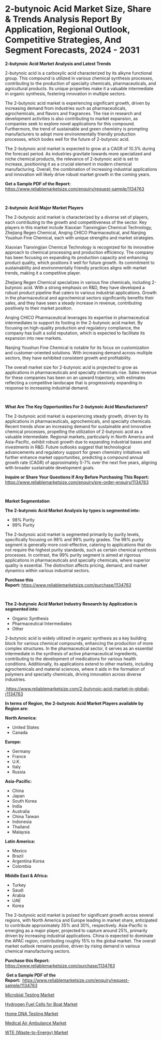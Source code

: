 <p><h1>2-butynoic Acid Market Size, Share & Trends Analysis Report By Application, Regional Outlook, Competitive Strategies, And Segment Forecasts, 2024 - 2031</h1></p><p><strong>2-butynoic Acid Market Analysis and Latest Trends</strong></p>
<p><p>2-butynoic acid is a carboxylic acid characterized by its alkyne functional group. This compound is utilized in various chemical synthesis processes, contributing to the production of specialty chemicals, pharmaceuticals, and agricultural products. Its unique properties make it a valuable intermediate in organic synthesis, fostering innovation in multiple sectors.</p><p>The 2-butynoic acid market is experiencing significant growth, driven by increasing demand from industries such as pharmaceuticals, agrochemicals, and flavors and fragrances. The rise in research and development activities is also contributing to market expansion, as companies seek to explore novel applications for this compound. Furthermore, the trend of sustainable and green chemistry is prompting manufacturers to adopt more environmentally friendly production processes, which bodes well for the future of 2-butynoic acid.</p><p>The 2-butynoic acid market is expected to grow at a CAGR of 10.3% during the forecast period. As industries gravitate towards more specialized and niche chemical products, the relevance of 2-butynoic acid is set to increase, positioning it as a crucial element in modern chemical manufacturing. Overall, the combination of increasing industrial applications and innovation will likely drive robust market growth in the coming years.</p></p>
<p><strong>Get a Sample PDF of the Report:&nbsp;</strong> <a href="https://www.reliablemarketsize.com/enquiry/request-sample/1134763?utm_campaign=1176&utm_medium=2&utm_source=Github&utm_content=ia&utm_term=08102024&utm_id=2-butynoic-acid">https://www.reliablemarketsize.com/enquiry/request-sample/1134763</a></p>
<p>&nbsp;</p>
<p><strong>2-butynoic Acid Major Market Players</strong></p>
<p><p>The 2-butynoic acid market is characterized by a diverse set of players, each contributing to the growth and competitiveness of the sector. Key players in this market include Xiaoxian Tianxingjian Chemical Technology, Zhejiang Regen Chemical, Anqing CHICO Pharmaceutical, and Nanjing Youshun Fine Chemical, each with unique strengths and market strategies.</p><p>Xiaoxian Tianxingjian Chemical Technology is recognized for its innovative approach to chemical processing and production efficiency. The company has been focusing on expanding its production capacity and enhancing product quality, which positions it well for future growth. Its commitment to sustainability and environmentally friendly practices aligns with market trends, making it a competitive player.</p><p>Zhejiang Regen Chemical specializes in various fine chemicals, including 2-butynoic acid. With a strong emphasis on R&D, they have developed a robust product pipeline that caters to various industrial applications. Growth in the pharmaceutical and agrochemical sectors significantly benefits their sales, and they have seen a steady increase in revenue, contributing positively to their market position.</p><p>Anqing CHICO Pharmaceutical leverages its expertise in pharmaceutical intermediates to support its footing in the 2-butynoic acid market. By focusing on high-quality production and regulatory compliance, the company has built a solid reputation, which is expected to facilitate its expansion into new markets.</p><p>Nanjing Youshun Fine Chemical is notable for its focus on customization and customer-oriented solutions. With increasing demand across multiple sectors, they have exhibited consistent growth and profitability.</p><p>The overall market size for 2-butynoic acid is projected to grow as applications in pharmaceuticals and specialty chemicals rise. Sales revenue for these companies has been on an upward trajectory, with estimates reflecting a competitive landscape that is progressively expanding in response to increasing industrial demand.</p></p>
<p>&nbsp;</p>
<p><strong>What Are The Key Opportunities For 2-butynoic Acid Manufacturers?</strong></p>
<p><p>The 2-butynoic acid market is experiencing steady growth, driven by its applications in pharmaceuticals, agrochemicals, and specialty chemicals. Recent trends show an increasing demand for sustainable and innovative chemical processes, propelling the utilization of 2-butynoic acid as a valuable intermediate. Regional markets, particularly in North America and Asia-Pacific, exhibit robust growth due to expanding industrial bases and investments in R&D. Future outlooks suggest that technological advancements and regulatory support for green chemistry initiatives will further enhance market opportunities, predicting a compound annual growth rate (CAGR) of approximately 5-7% over the next five years, aligning with broader sustainable development goals.</p></p>
<p><strong>Inquire or Share Your Questions If Any Before Purchasing This Report:</strong> <a href="https://www.reliablemarketsize.com/enquiry/pre-order-enquiry/1134763?utm_campaign=1176&utm_medium=2&utm_source=Github&utm_content=ia&utm_term=08102024&utm_id=2-butynoic-acid">https://www.reliablemarketsize.com/enquiry/pre-order-enquiry/1134763</a></p>
<p>&nbsp;</p>
<p><strong>Market Segmentation</strong></p>
<p><strong>The 2-butynoic Acid Market Analysis by types is segmented into:</strong></p>
<p><ul><li>98% Purity</li><li>99% Purity</li></ul></p>
<p><p>The 2-butynoic acid market is segmented primarily by purity levels, specifically focusing on 98% and 99% purity grades. The 98% purity segment is generally more cost-effective, catering to applications that do not require the highest purity standards, such as certain chemical synthesis processes. In contrast, the 99% purity segment is aimed at rigorous applications in pharmaceuticals and specialty chemicals, where superior quality is essential. The distinction affects pricing, demand, and market dynamics within various industrial sectors.</p></p>
<p><strong>Purchase this Report:&nbsp;</strong><a href="https://www.reliablemarketsize.com/purchase/1134763?utm_campaign=1176&utm_medium=2&utm_source=Github&utm_content=ia&utm_term=08102024&utm_id=2-butynoic-acid">https://www.reliablemarketsize.com/purchase/1134763</a></p>
<p>&nbsp;</p>
<p><strong>The 2-butynoic Acid Market Industry Research by Application is segmented into:</strong></p>
<p><ul><li>Organic Synthesis</li><li>Pharmaceutical Intermediates</li><li>Other</li></ul></p>
<p><p>2-butynoic acid is widely utilized in organic synthesis as a key building block for various chemical compounds, enhancing the production of more complex structures. In the pharmaceutical sector, it serves as an essential intermediate in the synthesis of active pharmaceutical ingredients, contributing to the development of medications for various health conditions. Additionally, its applications extend to other markets, including agrochemicals and material sciences, where it aids in the formation of polymers and specialty chemicals, driving innovation across diverse industries.</p></p>
<p><a href="https://www.reliablemarketsize.com/2-butynoic-acid-market-in-global-r1134763?utm_campaign=1176&utm_medium=2&utm_source=Github&utm_content=ia&utm_term=08102024&utm_id=2-butynoic-acid">&nbsp;https://www.reliablemarketsize.com/2-butynoic-acid-market-in-global-r1134763</a></p>
<p><strong>In terms of Region, the 2-butynoic Acid Market Players available by Region are:</strong></p>
<p>
    <p> <strong> North America: </strong>
        <ul>
            <li>United States</li>
            <li>Canada</li>
        </ul>
        </p> 
    <p> <strong> Europe: </strong>
        <ul>
            <li>Germany</li>
            <li>France</li>
            <li>U.K.</li>
            <li>Italy</li>
            <li>Russia</li>
        </ul>
        </p> 
    <p> <strong> Asia-Pacific: </strong>
        <ul>
            <li>China</li>
            <li>Japan</li>
            <li>South Korea</li>
            <li>India</li>
            <li>Australia</li>
            <li>China Taiwan</li>
            <li>Indonesia</li>
            <li>Thailand</li>
            <li>Malaysia</li>
        </ul>
        </p> 
    <p> <strong> Latin America: </strong>
        <ul>
            <li>Mexico</li>
            <li>Brazil</li>
            <li>Argentina Korea</li>
            <li>Colombia</li>
        </ul>
        </p> 
    <p> <strong> Middle East & Africa: </strong>
        <ul>
            <li>Turkey</li>
            <li>Saudi</li>
            <li>Arabia</li>
            <li>UAE</li>
            <li>Korea</li>
        </ul>
    </p>
    </p>
<p><p>The 2-butynoic acid market is poised for significant growth across several regions, with North America and Europe leading in market share, anticipated to contribute approximately 35% and 30%, respectively. Asia-Pacific is emerging as a major player, projected to capture around 25%, primarily driven by increasing industrial applications. China is expected to dominate the APAC region, contributing roughly 15% to the global market. The overall market outlook remains positive, driven by rising demand in various chemical manufacturing sectors.</p></p>
<p><strong>Purchase this Report: </strong><a href="https://www.reliablemarketsize.com/purchase/1134763?utm_campaign=1176&utm_medium=2&utm_source=Github&utm_content=ia&utm_term=08102024&utm_id=2-butynoic-acid">https://www.reliablemarketsize.com/purchase/1134763</a></p>
<p>&nbsp;<strong>Get a Sample PDF of the Report:&nbsp;&nbsp;</strong><a href="https://www.reliablemarketsize.com/enquiry/request-sample/1134763?utm_campaign=1176&utm_medium=2&utm_source=Github&utm_content=ia&utm_term=08102024&utm_id=2-butynoic-acid">https://www.reliablemarketsize.com/enquiry/request-sample/1134763</a></p>
<p><strong></strong></p>
<p><p><a href="https://www.linkedin.com/pulse/comprehensive-microbial-testing-market-report-segmentation-kpnye?utm_campaign=1176&utm_medium=2&utm_source=Github&utm_content=ia&utm_term=08102024&utm_id=2-butynoic-acid">Microbial Testing Market</a></p><p><a href="https://issuu.com/reportprime-2/docs/hydrogen-fuel-cells-for-boat-market_5361a4d9181cfa?utm_campaign=1176&utm_medium=2&utm_source=Github&utm_content=ia&utm_term=08102024&utm_id=2-butynoic-acid">Hydrogen Fuel Cells for Boat Market</a></p><p><a href="https://www.linkedin.com/pulse/home-dna-testing-market-drivers-challenges-forecast-2024-2031-hkxec?utm_campaign=1176&utm_medium=2&utm_source=Github&utm_content=ia&utm_term=08102024&utm_id=2-butynoic-acid">Home DNA Testing Market</a></p><p><a href="https://www.linkedin.com/pulse/global-medical-air-ambulance-market-projected-grow-cagr-47-forcasted-2behc?utm_campaign=1176&utm_medium=2&utm_source=Github&utm_content=ia&utm_term=08102024&utm_id=2-butynoic-acid">Medical Air Ambulance Market</a></p><p><a href="https://issuu.com/reportprime-2/docs/wte-waste-to-energy-market-size-203_f4a071a2d44e43?utm_campaign=1176&utm_medium=2&utm_source=Github&utm_content=ia&utm_term=08102024&utm_id=2-butynoic-acid">WTE (Waste-to-Energy) Market</a></p></p>